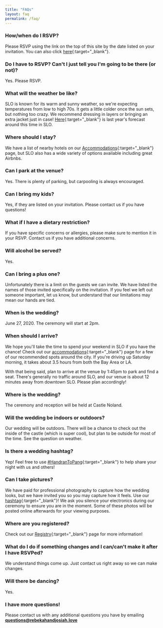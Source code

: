 ```yaml
---
title: "FAQs"
layout: faq
permalink: /faq/
---
```


### How/when do I RSVP?
Please RSVP using the link on the top of this site by the date listed on your invitation. You can also click [here](../rsvp){:target="_blank"}.

### Do I have to RSVP? Can't I just tell you I'm going to be there (or not)?
 Yes. Please RSVP.

### What will the weather be like?
SLO is known for its warm and sunny weather, so we're expecting temperatures from low to high 70s. It gets a little colder once the sun sets, but nothing too crazy. We recommend dressing in layers or bringing an extra jacket just in case! [Here](https://www.accuweather.com/en/us/san-luis-obispo-ca/93401/june-weather/331999){:target="_blank"}
 is last year's forecast around this time in SLO.

### Where should I stay?
We have a list of nearby hotels on our [Accommodations](../accommodations){:target="_blank"} page, but SLO also has a wide variety of options available including great Airbnbs. 

### Can I park at the venue?
Yes. There is plenty of parking, but carpooling is always encouraged.

### Can I bring my kids?
Yes, if they are listed on your invitation. Please contact us if you have questions!

### What if I have a dietary restriction?
If you have specific concerns or allergies, please make sure to mention it in your RSVP. Contact us if you have additional concerns.

### Will alcohol be served?
Yes.

### Can I bring a plus one?
Unfortunately there is a limit on the guests we can invite. We have listed the names of those invited specifically on the invitation. If you feel we left out someone important, let us know, but understand that our limitations may mean our hands are tied.

### When is the wedding?
June 27, 2020. The ceremony will start at 2pm.

### When should I arrive?
We hope you'll take the time to spend your weekend in SLO if you have the chance! Check out our [accommodations](../accommodations){:target="_blank"} page for a few of our recommended spots around the city. If you're driving up Saturday morning, it takes about 3.5 hours from both the Bay Area or LA.

With that being said, plan to arrive at the venue by 1:45pm to park and find a seat. There's generally no traffic around SLO, and our venue is about 12 minutes away from downtown SLO. Please plan accordingly!

### Where is the wedding?
The ceremony and reception will be held at Castle Noland.

### Will the wedding be indoors or outdoors?
Our wedding will be outdoors. There will be a chance to check out the inside of the castle (which is super cool), but plan to be outside for most of the time. See the question on weather.

### Is there a wedding hashtag?
Yep! Feel free to use [#HandranToPang](https://www.instagram.com/explore/tags/HandranToPang/){:target="_blank"} to help share your night with us and others!

### Can I take pictures?
We have paid for professional photography to capture how the wedding looks, but we have invited you so you may capture how it feels. Use our [hashtag](https://www.instagram.com/explore/tags/HandranToPang/){:target="_blank"}! We ask you silence your electronics during our ceremony to ensure you are in the moment. Some of these photos will be posted online afterwards for your viewing purposes.

### Where are you registered?
Check out our [Registry](../registry){:target="_blank"} page for more information!

### What do I do if something changes and I can/can't make it after I have RSVPed?
We understand things come up. Just contact us right away so we can make changes.

### Will there be dancing?
Yes.

### I have more questions!
Please contact us with any additional questions you have by emailing **questions@rebekahandjosiah.love**